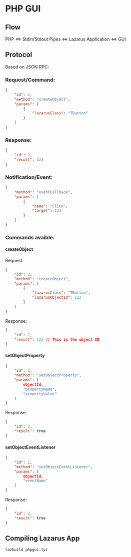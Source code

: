 # PHP GUI

## Flow

PHP <=> Stdin/Stdout Pipes <=> Lazarus Application <=> GUI

## Protocol

Based on JSON RPC:

### Request/Command:

```json
{
	"id": 2,
	"method": "createObject",
	"params": [
		{
			"lazarusClass": "TButton"
		}
	]
}
```

### Response:

```json
{
	"id": 2,
	"result": 123
}
```

### Notification/Event:

```json
{
	"method": "eventCallback",
	"params": [
		{
			"name": "Click",
			"target": 123
		}
	]
}
```

### Commands avaible:

#### createObject

Request:

```json
{
	"id": 2,
	"method": "createObject",
	"params": [
		{
			"lazarusClass": "TButton",
			"lazarusObjectId": 123
		}
	]
}
```

Response:

```json
{
	"id": 2,
	"result": 123 // This is the object ID
}
```

#### setObjectProperty

```json
{
	"id": 2,
	"method": "setObjectProperty",
	"params": [
		objectId,
		"propertyName",
		"propertyValue"
	]
}
```

Response:

```json
{
	"id": 2,
	"result": true
}
```

#### setObjectEventListener

```json
{
	"id": 2,
	"method": "setObjectEventListener",
	"params": [
		objectId,
		"eventName"
	]
}
```

Response:

```json
{
	"id": 2,
	"result": true
}
```

## Compiling Lazarus App

```bash
lazbuild phpgui.lpr
```